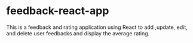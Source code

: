 # feedback-react-app
This is a feedback and rating application using React to add ,update, edit, and delete user feedbacks and display the average rating.

